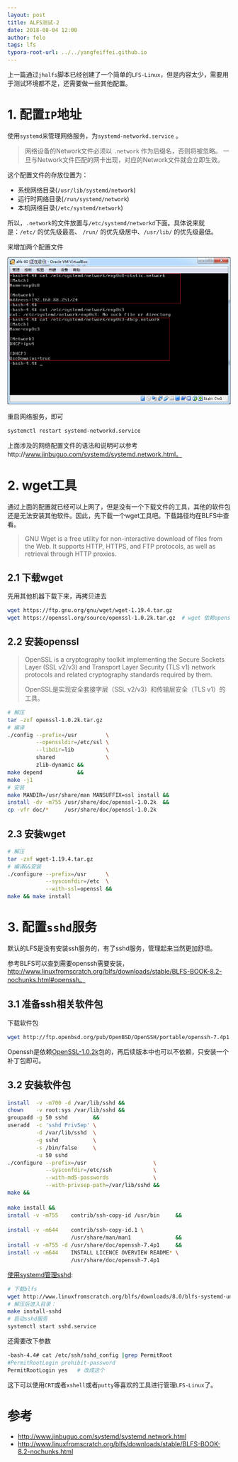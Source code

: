 ```yaml
---
layout: post
title: ALFS测试-2
date: 2018-08-04 12:00
author: felo
tags: lfs
typora-root-url: ../../yangfeiffei.github.io
---
```


上一篇通过`jhalfs`脚本已经创建了一个简单的`LFS-Linux`，但是内容太少，需要用于测试环境都不足，还需要做一些其他配置。

# 1. 配置`IP`地址

使用`systemd`来管理网络服务，为`systemd-networkd.service` 。

> 网络设备的Network文件必须以 `.network` 作为后缀名，否则将被忽略。 一旦与Network文件匹配的网卡出现，对应的Network文件就会立即生效。

这个配置文件的存放位置为：

- 系统网络目录(`/usr/lib/systemd/network`)
- 运行时网络目录(`/run/systemd/network`)
- 本机网络目录(`/etc/systemd/network`)

所以，`.network`的文件放置与`/etc/systemd/networkd`下面。具体说来就是：`/etc/` 的优先级最高、 `/run/` 的优先级居中、`/usr/lib/` 的优先级最低。

来增加两个配置文件

![](/images/alfs-test-2/config-ip-addr.png)

重启网络服务，即可

```bash
systemctl restart systemd-networkd.service
```

上面涉及的网络配置文件的语法和说明可以参考http://www.jinbuguo.com/systemd/systemd.network.html。

# 2. wget工具  

通过上面的配置就已经可以上网了，但是没有一个下载文件的工具，其他的软件包还是无法安装其他软件。因此，先下载一个wget工具吧。下载路径均在BLFS中查看。

> GNU Wget is a free utility for non-interactive download of files from the Web.  It supports HTTP, HTTPS, and FTP protocols, as well as retrieval through HTTP proxies.

## 2.1 下载wget

先用其他机器下载下来，再拷贝进去

```bash
wget https://ftp.gnu.org/gnu/wget/wget-1.19.4.tar.gz
wget https://openssl.org/source/openssl-1.0.2k.tar.gz  # wget 依赖openssl
```

## 2.2 安装openssl

> OpenSSL is a cryptography toolkit implementing the Secure Sockets Layer (SSL v2/v3) and Transport Layer Security (TLS v1) network protocols and related cryptography standards required by them.
>
> OpenSSL是实现安全套接字层（SSL v2/v3）和传输层安全（TLS v1）的工具。

```bash
# 解压
tar -zxf openssl-1.0.2k.tar.gz
# 编译
./config --prefix=/usr         \
         --openssldir=/etc/ssl \
         --libdir=lib          \
         shared                \
         zlib-dynamic &&
make depend           &&
make -j1
# 安装
make MANDIR=/usr/share/man MANSUFFIX=ssl install &&
install -dv -m755 /usr/share/doc/openssl-1.0.2k  &&
cp -vfr doc/*     /usr/share/doc/openssl-1.0.2k
```

## 2.3 安装wget

```bash
# 解压
tar -zxf wget-1.19.4.tar.gz
# 编译&&安装
./configure --prefix=/usr      \
            --sysconfdir=/etc  \
            --with-ssl=openssl &&
make && make install
```

# 3. 配置`sshd`服务 

默认的LFS是没有安装ssh服务的，有了sshd服务，管理起来当然更加舒坦。

参考BLFS可以查到需要openssh需要安装，http://www.linuxfromscratch.org/blfs/downloads/stable/BLFS-BOOK-8.2-nochunks.html#openssh。

## 3.1 准备ssh相关软件包

下载软件包

```bash
wget http://ftp.openbsd.org/pub/OpenBSD/OpenSSH/portable/openssh-7.4p1.tar.gz
```

Openssh是依赖[OpenSSL-1.0.2k](http://www.linuxfromscratch.org/blfs/downloads/8.0-systemd/BLFS-BOOK-8.0-systemd-nochunks.html#openssl)包的，再后续版本中也可以不依赖，只安装一个补丁包即可。

## 3.2 安装软件包

```bash
install  -v -m700 -d /var/lib/sshd &&
chown    -v root:sys /var/lib/sshd &&
groupadd -g 50 sshd        &&
useradd  -c 'sshd PrivSep' \
         -d /var/lib/sshd  \
         -g sshd           \
         -s /bin/false     \
         -u 50 sshd
./configure --prefix=/usr                     \
            --sysconfdir=/etc/ssh             \
            --with-md5-passwords              \
            --with-privsep-path=/var/lib/sshd &&
make &&

make install &&
install -v -m755    contrib/ssh-copy-id /usr/bin     &&

install -v -m644    contrib/ssh-copy-id.1 \
                    /usr/share/man/man1              &&
install -v -m755 -d /usr/share/doc/openssh-7.4p1     &&
install -v -m644    INSTALL LICENCE OVERVIEW README* \
                    /usr/share/doc/openssh-7.4p1
```

[使用systemd管理sshd](http://www.linuxfromscratch.org/blfs/downloads/8.0-systemd/BLFS-BOOK-8.0-systemd-nochunks.html#systemd-units):

```bash
# 下载blfs
wget http://www.linuxfromscratch.org/blfs/downloads/8.0/blfs-systemd-units-20160602.tar.bz
# 解压后进入目录：
make install-sshd
# 启动sshd服务
systemctl start sshd.service
```

还需要改下参数

```bash
-bash-4.4# cat /etc/ssh/sshd_config |grep PermitRoot
#PermitRootLogin prohibit-password
PermitRootLogin yes   # 改成这个
```

这下可以使用`CRT`或者`xshell`或者`putty`等喜欢的工具进行管理`LFS-Linux`了。

# 参考

- http://www.jinbuguo.com/systemd/systemd.network.html
- http://www.linuxfromscratch.org/blfs/downloads/stable/BLFS-BOOK-8.2-nochunks.html